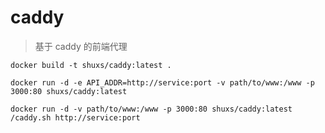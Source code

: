 # caddy

> 基于 caddy 的前端代理

```shell
docker build -t shuxs/caddy:latest .
```

```shell
docker run -d -e API_ADDR=http://service:port -v path/to/www:/www -p 3000:80 shuxs/caddy:latest

docker run -d -v path/to/www:/www -p 3000:80 shuxs/caddy:latest /caddy.sh http://service:port
```
